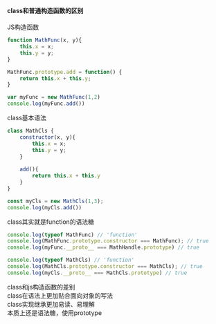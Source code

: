 #### class和普通构造函数的区别
JS构造函数
```js
function MathFunc(x, y){
    this.x = x;
    this.y = y;
}

MathFunc.prototype.add = function() {
    return this.x + this.y;
}

var myFunc = new MathFunc(1,2)
console.log(myFunc.add())
```

class基本语法
```js
class MathCls {
    constructor(x, y){
        this.x = x;
        this.y = y;
    }
    
    add(){
        return this.x + this.y
    }
}

const myCls = new MathCls(1,3);
console.log(myCls.add())
```

class其实就是function的语法糖
```js
console.log(typeof MathFunc) // 'function'
console.log(MathFunc.prototype.constructor === MathFunc); // true
console.log(myFunc.__proto__ === MathHandle.prototype) // true

console.log(typeof MathCls) // 'function'
console.log(MathCls.prototype.constructor === MathCls); // true
console.log(myCls.__proto__ === MathCls.prototype) // true
```

class和js构造函数的差别    
class在语法上更加贴合面向对象的写法    
class实现继承更加易读、易理解    
本质上还是语法糖，使用prototype


